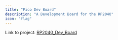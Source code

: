 ```yaml
---
title: "Pico Dev Board"
description: "A Development Board for the RP2040"
icon: "flag"
---
```


Link to project: [RP2040_Dev_Board](https://github.com/DhruvaG2000/RP2040_Dev_Board)

